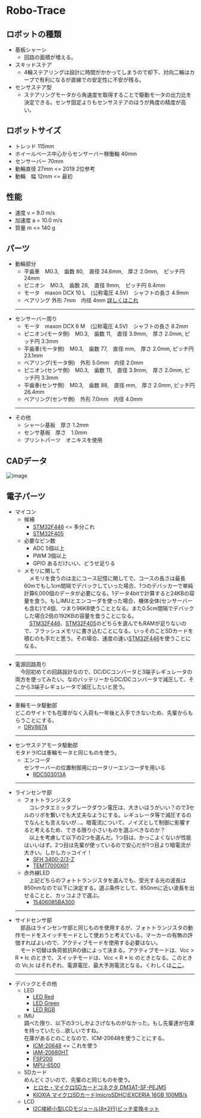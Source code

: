 # Robo-Trace
## ロボットの種類
   -  基板シャーシ
      - 回路の面積が増える。
   -  スキッドステア
      - 4輪ステアリングは設計に時間がかかってしまうので却下、対向二輪はカーブで有利になるが直線での安定性に不安が残る。
   -  センサステア型
      - ステアリングモータから角速度を取得することで駆動モータの出力比を決定できる。センサ固定よりもセンサステアのほうが角度の精度が高い。

## ロボットサイズ
   -  トレッド  115mm
   -  ホイールベース中心からセンサーバー稼働軸  40mm
   -  センサーバー   70mm
   -  動輪直径  27mm  <= 2019 2位参考
   -  動輪　幅  12mm  <= 最初

## 性能
   - 速度 v = 9.0 m/s
   - 加速度 a = 10.0 m/s
   - 質量 m <= 140 g

## パーツ
   - 動輪部分
      - 平歯車　M0.3,　歯数 80,　直径 24.6mm,　厚さ 2.0mm,　ピッチ円 24mm
      - ピニオン　M0.3,　歯数 28,　直径 9mm,　ピッチ円 8.4mm
      - モータ　maxon DCX 10 L　(公称電圧 4.5V)　シャフトの長さ 4.9mm
      - ベアリング 外形 7mm　内径 4mm [詳しくはこれ](https://jp.misumi-ec.com/vona2/detail/110300116230/?CategorySpec=00000228895%3a%3ab%0900000228694%3a%3amig00000002484781%0900000229286%3a%3amig00000002491660%0900000228562%3a%3ag&clkid=clkid_basic_shape_template&list=PageCategory)
      ***
   - センサーバー周り
      - モータ　maxon DCX 6 M　(公称電圧 4.5V)　シャフトの長さ 8.2mm
      - ピニオン(モータ側)　M0.3,　歯数 11,　直径 3.9mm,　厚さ 2.0mm, ピッチ円 3.3mm
      - 平歯車(モータ側)　M0.3,　歯数 77,　直径 mm,　厚さ 2.0mm, ピッチ円 23.1mm
      - ベアリング(モータ側)　外形 5.0mm　内径 2.0mm
      - ピニオン(センサ側)　M0.3,　歯数 11,　直径 3.9mm,　厚さ 2.0mm, ピッチ円 3.3mm
      - 平歯車(センサ側)　M0.3,　歯数 88,　直径 mm,　厚さ 2.0mm, ピッチ円 26.4mm
      - ベアリング(センサ側)　外形 7.0mm　内径 4.0mm
      ***
   - その他
      - シャーシ基板　厚さ 1.2mm
      - センサ基板　厚さ　1.0mm
      - プリントパーツ　オニキスを使用

## CADデータ
   ![image](https://user-images.githubusercontent.com/83150974/141968967-4ca1aa63-3e5b-4090-8734-b0a225b22d6f.png)

## 電子パーツ
   - マイコン  
     - 候補  
       - [STM32F446](https://www.digikey.jp/ja/products/detail/stmicroelectronics/STM32F446RET6/5175962) <= 多分これ
       - [STM32F405](https://www.digikey.jp/ja/products/detail/stmicroelectronics/STM32F405RGT7/5051343)
     - 必要なピン数
       - ADC   5個以上
       - PWM   3個以上
       - GPIO  あるだけいい、どうせ足りる
     - メモリに関して  
     　メモリを食うのは主にコース記憶に関してで、コースの長さは最長60mでもし1cm間隔でデバックしていった場合、1つのデバッカーで単純計算6,000個のデータが必要になる。1データ4bitで計算すると24KBの容量を食う。もしIMUとエンコーダを使った場合、機体全体(センサーバーも含む)で4個、つまり96KB使うこととなる。また0.5cm間隔でデバックした場合2倍の192KBの容量を食うことになる。  
     　[STM32F446](https://www.digikey.jp/ja/products/detail/stmicroelectronics/STM32F446RET6/5175962)、[STM32F405](https://www.digikey.jp/ja/products/detail/stmicroelectronics/STM32F405RGT7/5051343)のどちらを選んでもRAMが足りないので、フラッシュメモリに書き込むことになる。いっそのことSDカードを積むのも手だと思う。その場合、速度の速い[STM32F446](https://www.digikey.jp/ja/products/detail/stmicroelectronics/STM32F446RET6/5175962)を使うことになる。
      ***
   - 電源回路周り  
   　今回初めての回路設計なので、DC/DCコンバータと3端子レギュレータの両方を使ってみたい。なのバッテリーからDC/DCコンバータで減圧して、そこから3端子レギュレータで減圧したいと思う。
      ***
   - 車輪モータ駆動部  
     どこのサイトでも在庫がなく入荷も一年後と入手できないため、先輩からもらうことにする。
      - [DRV8874](https://www.digikey.jp/ja/products/detail/texas-instruments/DRV8874PWPR/11502339)
      ***
   - センサステアモータ駆動部  
     モタドラICは車輪モータと同じものを使う。
     - エンコーダ  
     センサーバーの位置制御用にロータリーエンコーダを用いる  
         - [RDC503013A](https://jp.misumi-ec.com/vona2/detail/222005900303/?HissuCode=RDC503013A)
      ***
   - ラインセンサ部
      - フォトトランジスタ  
         　コレクタエミッタブレークダウン電圧は、大きいほうがいい？ので3セルのリポを繋いでも大丈夫なようにする。レギュレータ等で減圧するのでなんとも言えないが...。暗電流について、ノイズとして制御に影響すると考えるため、できる限り小さいものを選ぶべきなのか？  
           　以上を考慮して以下の2つを選んだ。1つ目は、かっこよくないが性能はいいはず。2つ目は先輩が使っているので安心だが1つ目より暗電流が大きい。しかしカッコイイ！
         - [SFH 3400-2/3-Z](https://www.digikey.jp/ja/products/detail/osram-opto-semiconductors-inc/SFH-3400-2-3-Z/1989740)
         - [TEMT7000X01](https://www.digikey.jp/ja/products/detail/vishay-semiconductor-opto-division/TEMT7000X01/4075721)
      - 赤外線LED  
      　上記どちらのフォトトランジスタを選んでも、受光する光の波長は850nmなので以下に決定する。選ぶ条件として、850nmに近い波長を出せることと、カッコよさで選ぶ。
         - [15406085BA300](https://www.digikey.jp/ja/products/detail/w%C3%BCrth-elektronik/15406085BA300/8557170)
      ***
   - サイドセンサ部  
         　部品はラインセンサ部と同じものを使用するが、フォトトランジスタの動作モードをスイッチモードとして使おうと考えている。マーカーの有無の評価すればよいので、アクティブモードを使用する必要はない。  
         　モード切替は負荷抵抗Rの値によって決まる。アクティブモードは、Vcc > R * Ic のときで、スイッチモードは、Vcc < R * Ic のときとなる。このときの Vc,Ic はそれぞれ、電源電圧、最大予測電流となる。くわしくは[ここ](https://www.digikey.jp/ja/articles/how-to-use-photodiodes-and-phototransistors-most-effectively)。
      ***
   - デバックとその他
      - LED
        - [LED Red](https://akizukidenshi.com/catalog/g/gI-03978/)
        - [LED Green](https://akizukidenshi.com/catalog/g/gI-06417/)
        - [LED RGB](https://akizukidenshi.com/catalog/g/gI-06418/)
      - IMU  
        調べた限り、以下の3つしかよさげなものがなかった。もし先輩達が在庫を持っていたら...欲しいですね。  
        在庫があるとのことなので、ICM-20648を使うことにする。
        - [ICM-20648](https://www.digikey.jp/ja/products/detail/tdk-invensense/ICM-20648/5872876) <= これを使う
        - [IAM-20680HT](https://www.digikey.jp/ja/products/detail/tdk-invensense/IAM-20680HT/15792840)
        - [FSP200](https://www.digikey.jp/ja/products/detail/ceva-technologies-inc/FSP200/10283874)
        - [MPU-6500](https://www.digikey.jp/ja/products/detail/tdk-invensense/MPU-6500/4385412)
      - SDカード  
      めんどくさいので、先輩のと同じものを使う。  
        - [ヒロセ・マイクロSDカードコネクタ DM3AT-SF-PEJM5](https://akizukidenshi.com/catalog/g/gC-02395/)
        - [KIOXIA マイクロSDカード(microSDHC)EXCERIA 16GB 100MB/s](https://akizukidenshi.com/catalog/g/gS-15845/)
      - LCD  
        - [I2C接続小型LCDモジュール(8*2行)ピッチ変換キット](https://akizukidenshi.com/catalog/g/gK-06795/)
